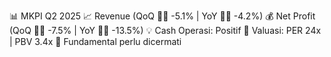 📊 MKPI Q2 2025
📈 Revenue (QoQ 🔻🔴 -5.1% | YoY 🔻🔴 -4.2%)
💰 Net Profit (QoQ 🔻🔴 -7.5% | YoY 🔻🔴 -13.5%)
💡 Cash Operasi: Positif
🧮 Valuasi: PER 24x | PBV 3.4x
🧱 Fundamental perlu dicermati
